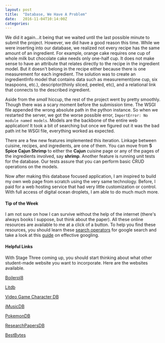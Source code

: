 ```yaml
---
layout: post
title:  "Database, We Have A Problem"
date:   2016-11-04T10:14:00Z
categories:
---
```


We did it again...it being that we waited until the last possible minute to submit the project. However, we did have a good reason this time. While we were inserting into our database, we realized not every recipe has the same amount of an ingredient. For example, orange cake requires one cup of whole milk but chocolate cake needs only one-half cup. It does not make sense to have an attribute that relates directly to the recipe in the ingredient model. But it doesn't belong in the recipe either because there is one measurement for each ingredient. The solution was to create an ingredientInfo model that contains data such as measurement(one cup, six teaspoons, etc.), descriptor(thinly sliced, peeled, etc), and a relational link that connects to the described ingredient.

Aside from the *small* hiccup, the rest of the project went by pretty smoothly. Though there was a scary moment before the submission time. The WSGI file appended the wrong absolute path in the python instance. So when we restarted the server, we got the worse possible error, `ImportError: No module named models`. Models are the backbone of the entire web application! It took a bit of searching but once we figured out it was the bad path int he WSGI file, everything worked as expected. 

There are a few new features implemented this iteration. Linkage between cuisine, recipes, and ingredients, are one of them. You can move from **5 Spice Cajun Shrimp** to either the **Cajun** cuisine page or any of the pages of the ingredients involved, say **shrimp**. Another feature is running unit tests for the database. Our tests assure that you can perform basic CRUD operations on the models.

Now after making this database focused application, I am inspired to build my own web page from scratch using the very same technology. Before, I paid for a web hosting service that had very little customization or control. With full access of digital ocean droplets, I am able to do much much more.

#### Tip of the Week
I am not sure on how I can survive without the help of the internet (there's always books I suppose, but think about the paper). All these online resources are available to me at a click of a button. To help you find these resources, you should learn these [search operators][search] for google search and take a look at this [guide][smart-google] on effective googling.

#### Helpful Links
With Stage Three coming up, you should start thinking about what other student-made website you want to incorporate. Here are the websites available.

[Boilerpl8][Boilerpl8]

[Litdb][Litdb]

[Video Game Character DB][VGDB]

[iMusicDB][iMusicDB]

[PokemonDB][PokemonDB]

[ResearchPapersDB][ResearchPapersDB]

[BestBytes][BestBytes]

[search]: 					https://support.google.com/websearch/answer/2466433?hl=en
[smart-google]:				https://d3rgj9au57pk8c.cloudfront.net/uploaded/attachments/11080.gif
[Boilerpl8]:				http://www.boilerpl8.me/
[Litdb]:					http://litdb.me/
[VGDB]:						http://vgidb.me/
[iMusicDB]:					http://www.imusicdb.me/
[PokemonDB]:				http://www.pokemans.me/
[ResearchPapersDB]:			http://researchpapers.me/
[BestBytes]:				http://www.bestbytes.me/